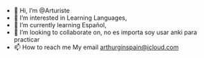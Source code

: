 - 👋 Hi, I’m @Arturiste
- 👀 I’m interested in Learning Languages, 
- 🌱 I’m currently learning Español, 
- 💞️ I’m looking to collaborate on, no es importa soy usar anki para practicar
- 📫 How to reach me My email arthurginspain@icloud.com

<!---
Arturiste/Arturiste is a ✨ special ✨ repository because its `README.md` (this file) appears on your GitHub profile.
You can click the Preview link to take a look at your changes.
--->
